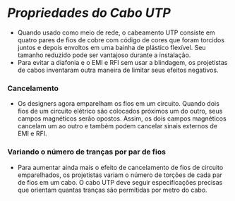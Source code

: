 # *Propriedades do Cabo UTP*

- Quando usado como meio de rede, o cabeamento UTP consiste em quatro pares de fios de cobre com código de cores que foram torcidos juntos e depois envoltos em uma bainha de plástico flexível. Seu tamanho reduzido pode ser vantajoso durante a instalação.
- Para evitar a diafonia e o EMI e RFI sem usar a blindagem, os projetistas de cabos inventaram outra maneira de limitar seus efeitos negativos.

### **Cancelamento**

- Os designers agora emparelham os fios em um circuito. Quando dois fios de um circuito elétrico são colocados próximos um do outro, seus campos magnéticos serão opostos. Assim, os dois campos magnéticos cancelam um ao outro e também podem cancelar sinais externos de EMI e RFI.

### **Variando o número de tranças por par de fios**

- Para aumentar ainda mais o efeito de cancelamento de fios de circuito emparelhados, os projetistas variam o número de torções de cada par de fios em um cabo. O cabo UTP deve seguir especificações precisas que orientam quantas tranças são permitidas por metro do cabo.